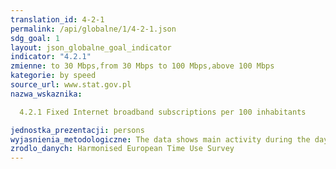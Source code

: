 ```yaml
---
translation_id: 4-2-1
permalink: /api/globalne/1/4-2-1.json
sdg_goal: 1
layout: json_globalne_goal_indicator
indicator: "4.2.1"
zmienne: to 30 Mbps,from 30 Mbps to 100 Mbps,above 100 Mbps
kategorie: by speed
source_url: www.stat.gov.pl
nazwa_wskaznika:  
  4.2.1 Fixed Internet broadband subscriptions per 100 inhabitants
jednostka_prezentacji: persons
wyjasnienia_metodologiczne: The data shows main activity during the day in specific countries (Austria, France, Belgium, Norway, Hungary) by their main activity status.
zrodlo_danych: Harmonised European Time Use Survey
---
```

